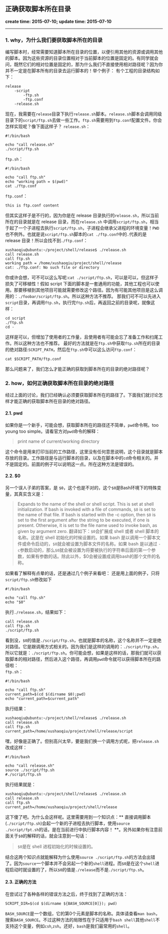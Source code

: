 正确获取脚本所在目录
------
**create time: 2015-07-10; update time: 2015-07-10**

---------------------------------------------------------------

### 1. why，为什么我们要获取脚本所在的目录
编写脚本时，经常需要知道脚本所在目录的位置，以便引用其他的资源或调用其他的脚本。因为这些资源的目录位置相对于当前脚本的位置是固定的。有同学就会问，既然它们的相对位置是固定的，那为什么我们不直接使用相对路径呢？因为你并不一定是在脚本所有的目录去运行脚本的！举个例子：
有个工程的目录结构如下：
```
release
	-script
		-ftp.sh
		-ftp.conf
	-release.sh
```
现在，我需要在`release`目录下执行`release.sh`脚本。`release.sh`脚本会调用同级目录下的`script/ftp.sh`去做一些工作。`ftp.sh`需要用到`ftp.conf`配置文件。你会怎样实现呢？像下面这样子？
`release.sh`：
```
#!/bin/bash

echo "call release.sh"
./script/ftp.sh
```

`ftp.sh`：
```
#!/bin/bash

echo "call ftp.sh"
echo "working path = $(pwd)"
cat ./ftp.conf
```

`ftp.conf`：
```
this is ftp.conf content
```

但其实这样子是不行的，因为你是在 release 目录执行的`release.sh`，所以当前所在的目录就是在 release 目录，而在`release.sh` 中调用`script/ftp.sh`，相当于起了一个子进程去执行`script/ftp.sh`，子进程会继承父进程的环境变量！`PWD`也不例外。也就是说`script/ftp.sh`脚本的`cat ./ftp.conf`中的`.`代表的是 release 目录！所以会找不到`./ftp.conf`：
```
xushaoqiu@ubuntu:~/project/shell/release$ ./release.sh 
call release.sh
call ftp.sh
working path = /home/xushaoqiu/project/shell/release
cat: ./ftp.conf: No such file or directory
```

你或许会想，可不可以这么写呢:`cat ./script/ftp.sh`，可以是可以，但这样子损失了可移植性！假如 script 下面的脚本是一套通用的功能，其他工程也可以使用。那要移植到其他项目可能就需要修改这个路径。因为有可能其他项目是这么调用的：`./foobar/script/ftp.sh`。所以这种方法不推荐。
那我们可不可以先进入`script`目录，再调用`ftp.sh`，执行完`ftp.sh`后，再返回之前的目录呢，就像这样：
```
cd script
./ftp.sh
cd -
```
这样是可以，但增加了使用者的工作量，且使用者有可能会忘了准备工作和扫尾工作。所以这种方法也不推荐。
最好的方法就是在`ftp.sh`中获取`ftp.sh`所在的目录的绝对路径:`SCRIPT_PATH`，然后在`ftp.sh`中可以这么访问`ftp.conf`：
```
cat $SCRIPT_PATH/ftp.conf
```
那么问题来了，我们怎么才能正确的获取到脚本所在的目录的绝对路径呢？

### 2. how，如何正确获取脚本所在目录的绝对路径
经过上面的讨论，我们已经确认必须要获取脚本所在的路径了。下面我们就讨论怎样才能正确的获取脚本所在目录的绝对路径。
#### 2.1. pwd
如果你是一个新手，可能会想，获取脚本所在的路径还不简单，`pwd`命令啊。too young too simple。请看官方对`pwd`命令的解释：
> print name of current/working directory

这个命令是用来打印当前的工作路径，这里没有任何意思说明，这个目录就是脚本存放的目录。工作路径是与运行脚本的目录，以及在脚本中的`cd`命令相关的。并不是固定的。前面的例子可以说明这一点。所在这种方法是错误的。

#### 2.2. $0
另一个误人子弟的答案，是 `$0`，这个也是不对的，这个`$0`是Bash环境下的特殊变量，其真实含义是：
> Expands to the name of the shell or shell script. This is set at shell initialization.  If bash is invoked with a file of commands, `$0` is set to the name of that file. If bash is started with the -c option, then `$0` is set to the first argument after the string to be executed, if one is present. Otherwise, it is set to the file name used to invoke bash, as given by argument zero. 
> 翻译如下：`$0`会扩展成 shell 或者 shell 脚本的名称。这是在 shell 初始化的时候设置的。如果 bash 是以调用一个脚本文件或命令启动的，`$0`就会被设置为脚本文件的名称。如果 bash 是以通过 `-c`参数启动的，那么`$0`就会被设置为将要被执行的字符串后面的第一个参数，如果有参数的话。除此以外，$0会被设置成调用bash的那个文件的名称。

如果看了解释有点晕的话，还是通过几个例子来看吧：
还是用上面的例子，只将`script/ftp.sh`修改如下
```
#!/bin/bash

echo "call ftp.sh"
echo "$0"
```
执行`./release.sh`，结果如下：
```
call release.sh
call ftp.sh
./script/ftp.sh
```
看到没，`$0`的值是`./script/ftp.sh`，也就是脚本的名称，这个名称并不一定是绝对路径。它是跟调用方式相关的。因为我们是这样的调用的：`./script/ftp.sh`，所以它就是：`./script/ftp.sh`。你可能会想，如果是这样的话，那我们就可以获取脚本的相对路径，然后进入这个路径，再调用`pwd`命令就可以获得脚本所在的路径啦：
<br/>
`ftp.sh`：
```
#!/bin/bash

echo "call ftp.sh"
current_path=$(cd $(dirname $0);pwd)
echo "current_path=$current_path"
```
执行结果：
```
xushaoqiu@ubuntu:~/project/shell/release$ ./release.sh 
call release.sh
call ftp.sh
current_path=/home/xushaoqiu/project/shell/release/script
```
嘿，好像是正确了。但别高兴太早，要是我们换一个调用方式呢，把`release.sh`改成这样：
```
#!/bin/bash

echo "call release.sh"
source ./script/ftp.sh
#./script/ftp.sh
```
执行结果就是：
```
xushaoqiu@ubuntu:~/project/shell/release$ ./release.sh 
call release.sh
call ftp.sh
current_path=/home/xushaoqiu/project/shell/release
```
这下傻了吧。为什么会这样呢。这里需要用到一个知识点：** 直接调用脚本(`./script/ftp.sh`)会起一个新的子进程去执行脚本，使用`source ./script/fpt.sh`的话，是在当前进行中执行脚本内容！ **。另外如果你有注意前面关于`$0`的解释的话，就会注意到一句话：
> `$0`是在 shell 进程初始化的时候设置的。

结合这两个知识点就能解释为什么使用`source ./script/ftp.sh`的方法会出错了。因为`source`一个脚本并不会另起一个新的`shell`进程。而`$0`是在这个`shell`进程启动时就设置的了，所以`$0`的值是`./release`而不是`./script/ftp.sh`。

#### 2.3. 正确的方法
在尝试过了各种各样的错误方法之后，终于找到了正确的方法：
```
SCRIPT_DIR=$(cd $(dirname ${BASH_SOURCE[0]}); pwd)
```
`BASH_SOURCE`是一个数组，它的第0个元素是脚本的名称。具体请查看`man bash`，搜索`BASH_SOURCE`。不过这种方法的局限性在于只适用于`bash shell`其他`shell`不支持这个变量，例如`csh`,`zsh`。还好，`bash`是我们最常用的`shell`。
